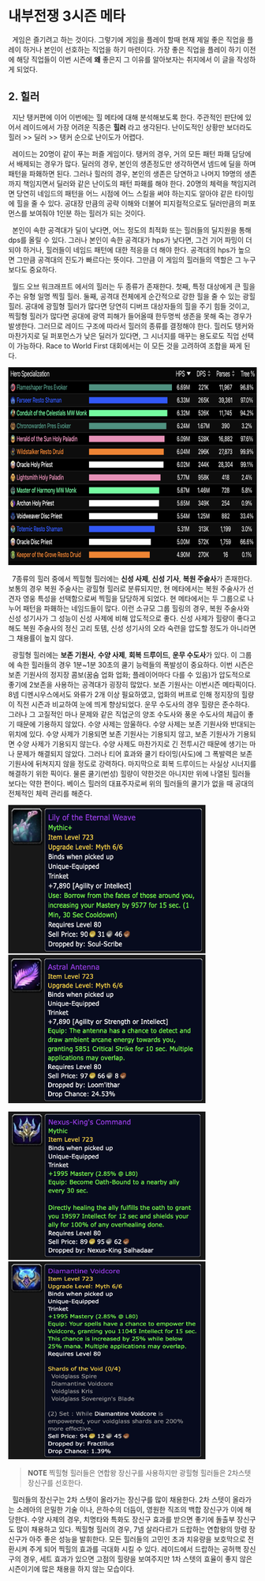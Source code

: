 # 내부전쟁 3시즌 메타

&nbsp;  게임은 즐기려고 하는 것이다.
그렇기에 게임을 플레이 할때 현재 제일 좋은 직업을 플레이 하거나 본인이 선호하는 직업을 하기 마련이다.
가장 좋은 직업을 플레이 하기 이전에 해당 직업들이 이번 시즌에 **왜** 좋은지 그 이유를 알아보자는 취지에서 이 글을 작성하게 되었다.

## 2. 힐러

&nbsp;  지난 탱커편에 이어 이번에는 힐 메타에 대해 분석해보도록 한다.
주관적인 판단에 있어서 레이드에서 가장 어려운 직종은 **힐러** 라고 생각된다.
난이도적인 상황만 보더라도 힐러 >> 딜러 >> 탱커 순으로 난이도가 어렵다.

&nbsp;  레이드는 20명이 같이 푸는 퍼즐 게임이다.
탱커의 경우, 거의 모든 패턴 파홰 담당에서 배제되는 경우가 많다.
딜러의 경우, 본인의 생존정도만 생각하면서 넴드에 딜을 하며 패턴을 파홰하면 된다.
그러나 힐러의 경우, 본인의 생존은 당연하고 나머지 19명의 생존까지 책임지면서 딜러와 같은 난이도의 패턴 파홰를 해야 한다.
20명의 체력을 책임지려면 당연히 네임드의 패턴을 어느 시점에 어느 스킬을 써야 하는지도 알아야 같은 타이밍에 힐을 줄 수 있다.
공대장 만큼의 공략 이해와 더불어 피지컬적으로도 딜러만큼의 퍼포먼스를 보여줘야 1인분 하는 힐러가 되는 것이다.

&nbsp;  본인이 속한 공격대가 딜이 낮다면, 어느 정도의 최적화 또는 힐러들의 딜지원을 통해 dps를 올릴 수 있다.
그러나 본인이 속한 공격대가 hps가 낮다면, 그건 기어 파밍이 더 되야 하거나, 힐러들이 네임드 패턴에 대한 적응을 더 해야 한다.
공격대의 hps가 높으면 그만큼 공격대의 진도가 빠르다는 뜻이다.
그만큼 이 게임의 힐러들의 역할은 그 누구보다도 중요하다.

&nbsp;  월드 오브 워크래프트 에서의 힐러는 두 종류가 존재한다.
첫째, 특정 대상에게 큰 힐을 주는 유형 일명 찍힐 힐러.
둘째, 공격대 전체에게 순간적으로 강한 힐을 줄 수 있는 광힐 힐러.
공대에 광힐형 힐러가 많다면 당연히 디버프 대상자들의 힐을 주기 힘들 것이고, 찍힐형 힐러가 많다면 공대에 광역 피해가 들어올때 한두명씩 생존을 못해 죽는 경우가 발생한다.
그러므로 레이드 구조에 따라서 힐러의 종류를 결정해야 한다.
힐러도 탱커와 마찬가지로 딜 퍼포먼스가 낮은 딜러가 있다면, 그 시너지를 매꾸는 용도로도 직업 선택이 가능하다.
Race to World First 대회에서는 이 모든 것을 고려하여 조합을 짜게 된다.
 
 <img src="./Images/Healer/hps.png" 
      alt= "Hps"
      width= 1000px
      height= 400px />

&nbsp;  7종류의 힐러 중에서 찍힐형 힐러에는 **신성 사제**, **신성 기사**, **복원 주술사**가 존재한다.
보통의 경우 복원 주술사는 광힐형 힐러로 분류되지만, 현 메타에서는 복원 주술사가 선견자 영웅 특성을 선택함으로써 찍힐을 담당하게 되었다.
현 메타에서는 두 그룹으로 나누어 패턴을 파홰하는 네임드들이 많다.
이런 소규모 그룹 힐링의 경우, 복원 주술사와 신성 성기사가 그 성능이 신성 사제에 비해 압도적으로 좋다.
신성 사제가 힐량이 좋다고 해도 복원 주술사의 정신 고리 토템, 신성 성기사의 오라 숙련을 압도할 정도가 아니라면 그 채용률이 높지 않다.

&nbsp;  광힐형 힐러에는 **보존 기원사**, **수양 사제**, **회복 드루이드**, **운무 수도사**가 있다.
이 그룹에 속한 힐러들의 경우 1분~1분 30초의 쿨기 능력들의 폭발성이 중요하다.
이번 시즌은 보존 기원사의 정지장 콤보(꿈숨 업화 업화; 플레이어마다 다를 수 있음)가 압도적으로 좋기에 2보존을 사용하는 공격대가 굉장히 많았다.
보존 기원사는 이번시즌 메타픽이다.
8넴 디멘시우스에서도 와류가 2개 이상 필요하였고, 업화의 버프로 인해 정지장의 힐량이 직전 시즌과 비교하여 눈에 띄게 향상되었다.
운무 수도사의 경우 힐량은 준수하다.
그러나 그 고질적인 마나 문제와 같은 직업군의 양조 수도사와 풍운 수도사의 체급이 좋기 때문에 기용하지 않았다.
수양 사제는 암울하다.
수양 사제는 보존 기원사와 반대되는 위치에 있다.
수양 사제가 기용되면 보존 기원사는 기용되지 않고, 보존 기원사가 기용되면 수양 사제가 기용되지 않는다.
수양 사제도 마찬가지로 긴 전투시간 때문에 생기는 마나 문제가 해결되지 않았다.
그러나 티어 효과와 쿨기 타이밍(사도)에 그 폭발력은 보존 기원사에 뒤쳐지지 않을 정도로 강력하다.
마지막으로 회복 드루이드는 사실상 시너지를 해결하기 위한 픽이다.
물론 쿨기(번성) 힐량이 약한것은 아니지만 위에 나열된 힐러들보다는 약한 편이다.
베이스 힐러의 대표주자로써 위의 힐러들의 쿨기가 없을 때 공대의 전체적인 체력 관리를 해준다.
 
 <img src="./Images/Healer/lilly.png" 
      alt= "lilly"
      width= 400px
      height= 300px />
 <img src="./Images/Healer/antenna.png" 
      alt= "antenna"
      width= 400px
      height= 300px />

 <img src="./Images/Healer/nexus.png" 
      alt= "nexus"
      width= 400px
      height= 300px />
 <img src="./Images/Healer/voidcore.png" 
      alt= "voidcore"
      width= 400px
      height= 400px />

> **NOTE**
> 찍힐형 힐러들은 연합왕 장신구를 사용하지만 광힐형 힐러들은 2차스텟 장신구를 선호한다.

&nbsp;  힐러들의 장신구는 2차 스텟이 올라가는 장신구를 많이 채용한다.
2차 스텟이 올라가는 소레아의 은밀한 기술 이나, 은하수의 더듬이, 영원한 직조의 백합 장신구가 이에 해당한다.
수양 사제의 경우, 치명타와 특화도 장신구 효과를 받으면 좋기에 돌출부 장신구도 많이 채용하고 있다.
찍힐형 힐러의 경우, 7넴 살라다르가 드랍하는 연합왕의 망령 장신구가 아주 좋은 성능을 발휘한다.
모든 힐러들의 고민인 초과 치유량을 보호막으로 전환시켜 주게 되어 찍힐의 효과를 극대화 시킬 수 있다.
레이드에서 드랍하는 공허핵 장신구의 경우, 세트 효과가 있으면 고점의 힐량을 보여주지만 1차 스텟의 효율이 좋지 않은 시즌이기에 많은 채용을 하지 않는 모습이다.

